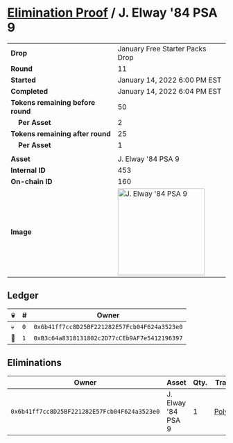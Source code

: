 # [Elimination Proof](./readme.md) / J. Elway &#039;84 PSA 9

|||
|---|---|
| **Drop** | January Free Starter Packs Drop |
| **Round** | 11 |
| **Started** | January 14, 2022 6:00 PM EST |
| **Completed** | January 14, 2022 6:04 PM EST |
| **Tokens remaining before round** | 50 |
| **&nbsp;&nbsp;&nbsp;&nbsp;Per Asset** | 2 |
| **Tokens remaining after round** | 25 |
| **&nbsp;&nbsp;&nbsp;&nbsp;Per Asset** | 1 |
| | |
| **Asset** | J. Elway &#039;84 PSA 9 |
| **Internal ID** | 453 |
| **On-chain ID** | 160 |
| **Image** | <img src="https://tcdn.blokpax.com/954504e8-1ae8-488b-801a-a065455703b3/6d1a6cf2142522a3fd6394109b6b2c5c42d21c943488adae7b0de0e9edc85e2a.png" height="200" alt="J. Elway &#039;84 PSA 9" /> |

## Ledger

| 💀 | # | Owner |
| --- | --- | --- |
| 💀 | `0` | `0x6b41ff7cc8D25BF221282E57Fcb04F624a3523e0` |
| 👑 | `1` | `0xB3c64a8318131802c2D77cCEb9AF7e5412196397` |


## Eliminations

| Owner | Asset | Qty. | Transaction |
| --- | --- | --- | --- |
| `0x6b41ff7cc8D25BF221282E57Fcb04F624a3523e0` | J. Elway '84 PSA 9 | 1 | [Polygonscan](https://polygonscan.com/tx/0x61fa285e81d964266743413c22ec0875dcc5fd5856e6cc25e4631399b001b0c3) |

